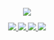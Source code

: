 <p align="center">
  <a href="https://github.com/getActivity">
    <img src="https://github-readme-stats.vercel.app/api?username=JavaNoober&count_private=true&include_all_commits=true&layout=compact&bg_color=30,e96443,904e95&title_color=fff&text_color=fff"/>
  </a>
</p>

<p align="center">
  <a href="https://juejin.im/user/10287986119940305">
    <img src="https://img.shields.io/badge/🔥%20掘金地址-brightness.svg?color=dd6050" />
  </a>
    <a href="https://blog.csdn.net/qq_25412055">
    <img src="https://img.shields.io/badge/🔥%20csdn-brightness.svg?color=b25577" />
  </a>
  <a href="https://qm.qq.com/cgi-bin/qm/qr?k=jtCa-JO1R_quVwRjPWvJjAKDiTLP4zlg&jump_from=webapi">
    <img src="https://img.shields.io/badge/🐧%20加入Q群-brightness.svg?color=9c508a" />
  </a>
  <a href="https://github.com/getActivity">
    <img src="https://komarev.com/ghpvc/?username=getActivity&color=914d93&label=👁%20Views" />
  </a>  
</p>
